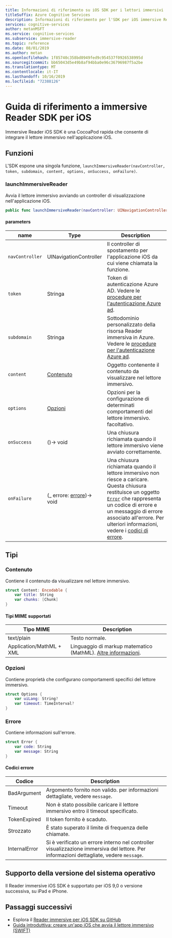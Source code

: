 ```yaml
---
title: Informazioni di riferimento su iOS SDK per i lettori immersivi
titleSuffix: Azure Cognitive Services
description: Informazioni di riferimento per l'SDK per iOS immersive Reader
services: cognitive-services
author: metanMSFT
ms.service: cognitive-services
ms.subservice: immersive-reader
ms.topic: reference
ms.date: 08/01/2019
ms.author: metan
ms.openlocfilehash: 1f85740c358bd0949fed9c954537f0926538995d
ms.sourcegitcommit: bb65043d5e49b8af94bba0e96c36796987f5a2be
ms.translationtype: MT
ms.contentlocale: it-IT
ms.lasthandoff: 10/16/2019
ms.locfileid: "72388126"
---
```

# <a name="immersive-reader-sdk-reference-for-ios"></a>Guida di riferimento a immersive Reader SDK per iOS

Immersive Reader iOS SDK è una CocoaPod rapida che consente di integrare il lettore immersivo nell'applicazione iOS.

## <a name="functions"></a>Funzioni

L'SDK espone una singola funzione, `launchImmersiveReader(navController, token, subdomain, content, options, onSuccess, onFailure)`.

### <a name="launchimmersivereader"></a>launchImmersiveReader

Avvia il lettore immersivo avviando un controller di visualizzazione nell'applicazione iOS.

```swift
public func launchImmersiveReader(navController: UINavigationController, token: String, subdomain: String, content: Content, options: Options?, onSuccess: @escaping () -> Void, onFailure: @escaping (_ error: Error) -> Void)
```

#### <a name="parameters"></a>parameters

| name | Type | Description |
| ---- | ---- |------------ |
| `navController` | UINavigationController | Il controller di spostamento per l'applicazione iOS da cui viene chiamata la funzione. |
| `token` | Stringa | Token di autenticazione Azure AD. Vedere le [procedure per l'autenticazione Azure ad](./azure-active-directory-authentication.md). |
| `subdomain` | Stringa | Sottodominio personalizzato della risorsa Reader immersiva in Azure. Vedere le [procedure per l'autenticazione Azure ad](./azure-active-directory-authentication.md). |
| `content` | [Contenuto](#content) | Oggetto contenente il contenuto da visualizzare nel lettore immersivo. |
| `options` | [Opzioni](#options) | Opzioni per la configurazione di determinati comportamenti del lettore immersivo. facoltativo. |
| `onSuccess` | ()-> void | Una chiusura richiamata quando il lettore immersivo viene avviato correttamente. |
| `onFailure` | (_ errore: [errore](#error))-> void | Una chiusura richiamata quando il lettore immersivo non riesce a caricare. Questa chiusura restituisce un oggetto [`Error`](#error) che rappresenta un codice di errore e un messaggio di errore associato all'errore. Per ulteriori informazioni, vedere i [codici di errore](#error-codes). |

## <a name="types"></a>Tipi

### <a name="content"></a>Contenuto

Contiene il contenuto da visualizzare nel lettore immersivo.

```swift
struct Content: Encodable {
    var title: String
    var chunks: [Chunk]
}
```

#### <a name="supported-mime-types"></a>Tipi MIME supportati

| Tipo MIME | Description |
| --------- | ----------- |
| text/plain | Testo normale. |
| Application/MathML + XML | Linguaggio di markup matematico (MathML). [Altre informazioni](https://developer.mozilla.org/en-US/docs/Web/MathML).

### <a name="options"></a>Opzioni

Contiene proprietà che configurano comportamenti specifici del lettore immersivo.

```swift
struct Options {
    var uiLang: String?
    var timeout: TimeInterval?
}
```

### <a name="error"></a>Errore

Contiene informazioni sull'errore.

```swift
struct Error {
    var code: String
    var message: String
}
```

#### <a name="error-codes"></a>Codici errore

| Codice | Description |
| ---- | ----------- |
| BadArgument | Argomento fornito non valido. per informazioni dettagliate, vedere `message`. |
| Timeout | Non è stato possibile caricare il lettore immersivo entro il timeout specificato. |
| TokenExpired | Il token fornito è scaduto. |
| Strozzato | È stato superato il limite di frequenza delle chiamate. |
| InternalError | Si è verificato un errore interno nel controller visualizzazione immersiva del lettore. Per informazioni dettagliate, vedere `message`.|

## <a name="os-version-support"></a>Supporto della versione del sistema operativo

Il Reader immersive iOS SDK è supportato per iOS 9,0 o versione successiva, su iPad e iPhone.

## <a name="next-steps"></a>Passaggi successivi

* Esplora il [Reader immersive per iOS SDK su GitHub](https://github.com/microsoft/immersive-reader-sdk/tree/master/iOS)
* [Guida introduttiva: creare un'app iOS che avvia il lettore immersivo (SWIFT)](./ios-quickstart.md)